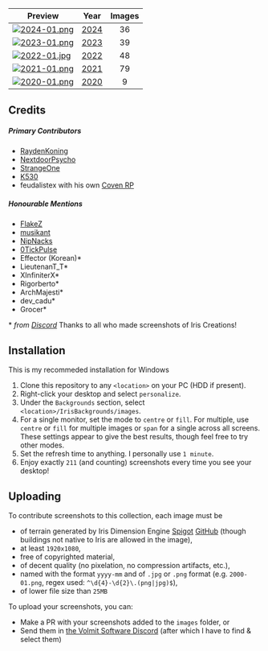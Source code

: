 <!-- BEGIN IMAGES -->
| Preview | Year | Images |
|---|:---:|:---:|
| [![2024-01.png](images/2024-01.png)](./images_2024.md) | <a href='./images_2024.md'>2024</a> | 36 |
| [![2023-01.png](images/2023-01.png)](./images_2023.md) | <a href='./images_2023.md'>2023</a> | 39 |
| [![2022-01.jpg](images/2022-01.jpg)](./images_2022.md) | <a href='./images_2022.md'>2022</a> | 48 |
| [![2021-01.png](images/2021-01.png)](./images_2021.md) | <a href='./images_2021.md'>2021</a> | 79 |
| [![2020-01.png](images/2020-01.png)](./images_2020.md) | <a href='./images_2020.md'>2020</a> | 9 |
<!-- END IMAGES -->

## Credits

##### Primary Contributors
- [RaydenKoning](https://github.com/RaydenKonig/)
- [NextdoorPsycho](https://github.com/nextdoorpsycho)
- [StrangeOne](https://github.com/StrangeOne101)
- [K530](https://github.com/K530-hub)
- feudalistex with his own [Coven RP](https://discord.gg/u7AySgNf)

##### Honourable Mentions
- [FlakeZ](https://github.com/SFlakeZ)
- [musikant](https://GHsorryiwon12345)
- [NipNacks](https://github.com/NipNacks)
- [0TickPulse](https://github.com/0tickpulse)
- Effector (Korean)\*
- LieutenanT_T\*
- XInfiniterX\*
- Rigorberto\*
- ArchMajesti\*
- dev_cadu\*
- Grocer\*

\* *from [Discord](discord.gg/volmit)*
Thanks to all who made screenshots of Iris Creations!
## Installation

This is my recommeded installation for Windows

1. Clone this repository to any `<location>` on your PC (HDD if present).
2. Right-click your desktop and select `personalize`.
3. Under the `Backgrounds` section, select `<location>/IrisBackgrounds/images`.
4. For a single monitor, set the mode to `centre` or `fill`. For multiple, use `centre` or `fill` for multiple images or `span` for a single across all screens. These settings appear to give the best results, though feel free to try other modes.
5. Set the refresh time to anything. I personally use `1 minute`.
6. Enjoy exactly <!-- BEGIN COUNT -->`211`<!-- END COUNT --> (and counting) screenshots every time you see your desktop!

## Uploading
To contribute screenshots to this collection, each image must be
- of terrain generated by Iris Dimension Engine [Spigot](https://www.spigotmc.org/resources/iris-dimension-engine.84586/) [GitHub](https://www.github.com/VolmitSoftware/Iris) (though buildings not native to Iris are allowed in the image),
- at least `1920x1080`,
- free of copyrighted material,
- of decent quality (no pixelation, no compression artifacts, etc.),
- named with the format `yyyy-mm` and of `.jpg` or `.png` format (e.g. `2000-01.png`, regex used: `^\d{4}-\d{2}\.(png|jpg)$`),
- of lower file size than `25MB`

To upload your screenshots, you can:
- Make a PR with your screenshots added to the `images` folder, or
- Send them in [the Volmit Software Discord](https://discord.gg/Volmit) (after which I have to find & select them)
